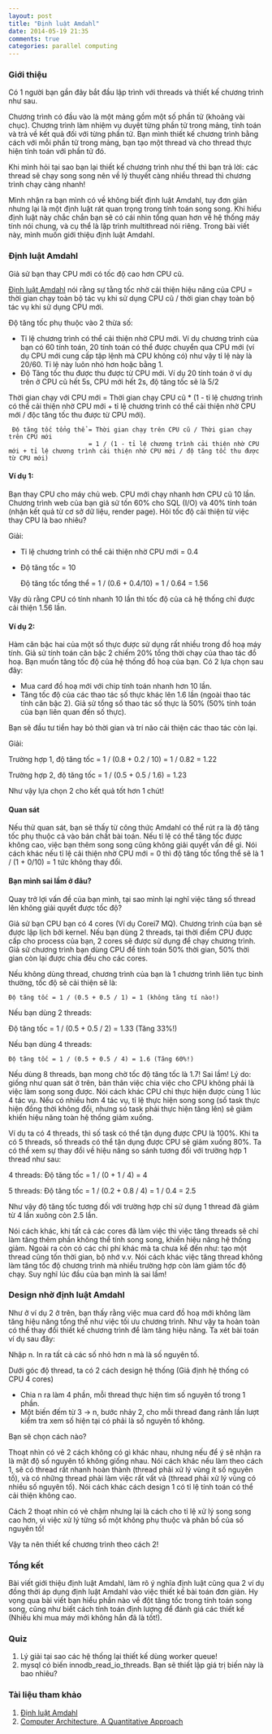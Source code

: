 ```yaml
---
layout: post
title: "Định luật Amdahl"
date: 2014-05-19 21:35
comments: true
categories: parallel computing
---
```



### Giới thiệu

Có 1 người bạn gần đây  bắt đầu lập trình với threads và thiết kế chương trình như sau.

Chương trình có đầu vào là một mảng gồm một số phần tử (khoảng vài chục). Chương trình làm nhiệm vụ duyệt từng phần tử trong mảng, tính toán và trả về kết quả đối với từng phần tử. Bạn mình thiết kế chương trình bằng cách với mỗi phần tử trong mảng, bạn tạo một thread và cho thread thực hiện tính toán với phần tử đó.

Khi mình hỏi tại sao bạn lại thiết kế chương trình như thế thì bạn trả lời: các thread sẽ chạy song song nên về lý thuyết càng nhiều thread thì chương trình chạy càng nhanh!

Mình nhận ra bạn mình có về không biết định luật Amdahl, tuy đơn giản nhưng lại là một định luật rát quan trọng trong tính toán song song. Khi hiểu định luật này chắc chắn bạn sẽ có cái nhìn tổng quan hơn về hệ thống máy tính nói chung, và cụ thể là lập trình multithread nói riêng. Trong bài viết này, mình muốn giới thiệu định luật Amdahl. 


### Định luật Amdahl

Giả sử bạn thay CPU mới có tốc độ cao hơn CPU cũ.

[Định luật Amdahl][] nói rằng sự tằng tốc nhờ cải thiện hiệu năng của CPU = thời gian chạy toàn bộ tác vụ khi sử dụng CPU cũ / thời gian chạy toàn bộ tác vụ khi sử dụng CPU mới.

Độ tăng tốc phụ thuộc vào 2 thừa số:

- Tỉ lệ chương trình có thể cải thiện nhờ CPU mới. Ví dụ chương trình của bạn có 60 tính toán, 20 tính toán có thể được chuyển qua CPU mới (ví dụ CPU mới cung cấp tập lệnh mà CPU không có) như vậy tỉ lệ này là 20/60. Tỉ lệ này luôn nhỏ hơn hoặc bằng 1.
- Độ Tăng tốc thu được thu được từ CPU mới. Ví dụ 20 tính toán ở ví dụ trên ở CPU cũ hết 5s, CPU mới hết 2s, độ tăng tốc sẽ là 5/2 


Thời gian chạy với CPU mới = Thời gian chạy CPU cũ * (1 - tỉ lệ chương trình có thể cải thiện nhờ CPU mới + tỉ lệ chương trình có thể cải thiện nhờ CPU mới / độc tăng tốc thu được từ CPU mới).

     Độ tăng tốc tổng thể = Thời gian chạy trên CPU cũ / Thời gian chạy trên CPU mới     
                          = 1 / (1 - tỉ lệ chương trình cải thiện nhờ CPU mới + tỉ lệ chương trình cải thiện nhờ CPU mới / độ tăng tốc thu được từ CPU mới)

#### Ví dụ 1:
Bạn thay CPU cho máy chủ web. CPU mới chạy nhanh hơn CPU cũ 10 lần. Chương trình web của bạn giả sử tốn 60% cho SQL (I/O) và 40% tính toán (nhận kết quả từ cơ sở dữ liệu, render page). Hỏi tốc độ cải thiện từ việc thay CPU là bao nhiêu?

Giải:

- Tỉ lệ chương trình có thể cải thiện nhờ CPU mới = 0.4
- Độ tăng tốc = 10

  Độ tăng tốc tổng thể = 1 / (0.6 + 0.4/10) = 1 / 0.64 = 1.56

Vậy dù rằng CPU có tính nhanh 10 lần thì tốc độ của cả hệ thống chỉ được cải thiện 1.56 lần.


#### Ví dụ 2:
Hàm căn bậc hai của một số thực được sử dụng rất nhiều trong đồ hoạ máy tính. Giả sử tính toán căn bậc 2 chiếm 20% tổng thời chạy của thao tác đồ hoạ. Bạn muốn tăng tốc độ của hệ thống đồ hoạ của bạn. Có 2 lựa chọn sau đây:

- Mua card đồ hoạ mới với chip tính toán nhanh hơn 10 lần.
- Tăng tốc độ của các thao tác số thực khác lên 1.6 lần (ngoài thao tác tính căn bậc 2). Giả sử tổng số thao tác số thực là 50% (50% tính toán của bạn liên quan đến số thực).

Bạn sẽ đầu tư tiền hay bỏ thời gian và trí não cải thiện các thao tác còn lại.

Giải:

Trường hợp 1, độ tăng tốc = 1 / (0.8 + 0.2 / 10) = 1 / 0.82 = 1.22

Trường hợp 2, độ tăng tốc = 1 / (0.5 + 0.5 / 1.6) = 1.23

Như vậy lựa chọn 2 cho kết quả tốt hơn 1 chút!


#### Quan sát

Nếu thử quan sát, bạn sẽ thấy từ công thức Amdahl có thể rút ra là độ tăng tốc phụ thuộc cả vào bản chất bài toán. Nếu tỉ lệ có thể tăng tốc được không cao, việc bạn thêm song song cũng không giải quyết vấn đề gì. Nói cách khác nếu tỉ lệ cải thiện nhờ CPU mới = 0 thì độ tăng tốc tổng thể sẽ là 1 / (1 + 0/10) = 1 tức không thay đổi. 


#### Bạn mình sai lầm ở đâu?

Quay trở lợi vấn đề của bạn mình, tại sao mình lại nghĩ việc tăng số thread lên không giải quyết được tốc độ?

Giả sử bạn CPU bạn có 4 cores (Ví dụ Corei7 MQ). Chương trình của bạn sẽ được lập lịch bởi kernel. Nếu bạn dùng 2 threads, tại thời điểm CPU được cấp cho process của bạn, 2 cores sẽ được sử dụng để chạy chương trình. Giả sử chương trình bạn dùng CPU để tính toán 50% thời gian, 50% thời gian còn lại được chia đều cho các cores.

Nếu không dùng thread, chương trình của bạn là 1 chương trình liên tục bình thường, tốc độ sẽ cải thiện sẽ là:

    Độ tăng tốc = 1 / (0.5 + 0.5 / 1) = 1 (không tăng tí nào!)

Nếu bạn dùng 2 threads:

Độ tăng tốc = 1 / (0.5 + 0.5 / 2) = 1.33 (Tăng 33%!)

Nếu bạn dùng 4 threads:

    Độ tăng tốc = 1 / (0.5 + 0.5 / 4) = 1.6 (Tăng 60%!)

Nếu dùng 8 threads, bạn mong chờ tốc độ tăng tốc là 1.7! Sai lầm!
Lý do: giống như quan sát ở trên, bản thân việc chia việc cho CPU không phải là việc làm song song được. Nói cách khác CPU chỉ thực hiện được cùng 1 lúc 4 tác vụ. Nếu có nhiều hơn 4 tác vụ, tỉ lệ thực hiện song song (số task thực hiện đồng thời không đổi, nhưng só task phải thực hiện tăng lên) sẽ giảm khiến hiệu năng toàn hệ thống giảm xuống.

Ví dụ ta có 4 threads, thì số task có thể tận dụng được CPU là 100%. Khi ta có 5 threads, số threads có thể tận dụng được CPU sẽ giảm xuống 80%. Ta có thể xem sự thay đổi về hiệu năng so sánh tương đối với trường hợp 1 thread như sau:

4 threads:
        Độ tăng tốc = 1 / (0 + 1 / 4) = 4

5 threads:
        Độ tăng tốc = 1 / (0.2 + 0.8 / 4) = 1 / 0.4 = 2.5

Như vậy độ tăng tốc tương đối với trường hợp chỉ sử dụng 1 thread đã giảm từ 4 lần xuông còn 2.5 lần.

Nói cách khác, khi tất cả các cores đã làm việc thì việc tăng threads sẽ chỉ làm tăng thêm phần không thể tính song song, khiến hiệu năng hệ thống giảm. Ngoài ra còn có các chi phí khác mà ta chưa kể đến như: tạo một thread cũng tốn thời gian, bộ nhớ v.v. Nói cách khác việc tăng thread không làm tăng tốc độ chương trình mà nhiều trường hợp còn làm giảm tốc độ chạy. Suy nghĩ lúc đầu của bạn mình là sai lầm!

### Design nhờ định luật Amdahl

Như ở ví dụ 2 ở trên, bạn thấy rằng việc mua card đồ hoạ mới không làm tăng hiệu năng tổng thể như việc tối ưu chương trình. Như vậy ta hoàn toàn có thể thay đổi thiết kế chương trình để làm tăng hiệu năng. Ta xét bài toán ví dụ sau đây:

Nhập n. In ra tất cả các số nhỏ hơn n mà là số nguyên tố.

Dưới góc độ thread, ta có 2 cách design hệ thống (Giả định hệ thống có CPU 4 cores)

- Chia n ra làm 4 phần, mỗi thread thực hiện tìm số nguyên tố trong 1 phần.
- Một biến đếm từ 3 -> n, bước nhảy 2, cho mỗi thread đang rảnh lần lượt kiểm tra xem số hiện tại có phải là số nguyên tố không.

Bạn sẽ chọn cách nào?

Thoạt nhìn có vẻ 2 cách không có gì khác nhau, nhưng nếu để ý sẽ nhận ra là mật độ số nguyên tố không giống nhau. Nói cách khác nếu làm theo cách 1, sẽ có thread rất nhanh hoàn thành (thread phải xử lý vùng ít số nguyên tố), và có những thread phải làm việc rất vất vả (thread phải xử lý vùng có nhiều số nguyên tố). Nói cách khác cách design 1 có tỉ lệ tính toán có thể cải thiện không cao.

Cách 2 thoạt nhìn có vẻ chậm nhưng lại là cách cho tỉ lệ xử lý song song cao hơn, vì việc xử lý từng số một không phụ thuộc và phân bố của số nguyên tố!

Vậy ta nên thiết kế chương trình theo cách 2!


### Tổng kết
Bài viết giới thiệu định luật Amdahl, làm rõ ý nghĩa định luật cũng qua 2 ví dụ đồng thời áp dụng định luật Amdahl vào việc thiết kế bài toán đơn giản. Hy vọng qua bài viết bạn hiểu phần nào về đột tăng tốc trong tính toán song song, cũng như biết cách tính toán định lượng để đánh giá các thiết kế (Nhiều khi mua máy mới không hắn đã là tốt!).

### Quiz

1. Lý giải tại sao các hệ thống lại thiết kế dùng worker queue!
2. mysql có biến innodb_read_io_threads. Bạn sẽ thiết lập giá trị biến này là bao nhiêu?


### Tài liệu tham khảo

1. [Định luật Amdahl][]
2. [Computer Architecture, A Quantitative Approach][]

[Định luật Amdahl]: http://en.wikipedia.org/wiki/Amdahl's_law
[Computer Architecture, A Quantitative Approach]: http://www.amazon.com/Computer-Architecture-Quantitative-Approach-Edition/dp/0123704901

